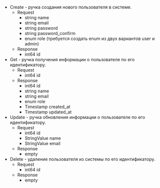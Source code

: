 - Create - ручка создания нового пользователя в системе. 
    - Request 
        - string name
        - string email
        - string password
        - string password_confirm
        - enum role (требуется создать enum из двух вариантов user и admin)
    - Response 
        - int64 id
- Get - ручка получения информации о пользователе по его идентификатору. 
    - Request 
        - int64 id
    - Response 
        - int64 id
        - string name
        - string email
        - enum role
        - Timestamp created_at
        - Timestamp updated_at
- Update - ручка обновления информации о пользователе по его идентификатору. 
    - Request 
        - int64 id
        - StringValue name
        - StringValue email
    - Response 
        - empty
- Delete - удаление пользователя из системы по его идентификатору. 
    - Request 
        - int64 id
    - Response 
        - empty
